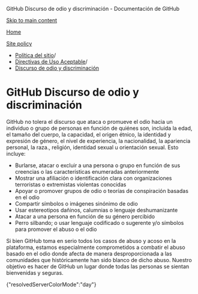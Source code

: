 GitHub Discurso de odio y discriminación - Documentación de GitHub

[Skip to main content](#main-content)

[Home](/es)

[Site policy](/es/site-policy)

* [Política del sitio](/es/site-policy)/
* [Directivas de Uso Aceptable](/es/site-policy/acceptable-use-policies)/
* [Discurso de odio y discriminación](/es/site-policy/acceptable-use-policies/github-hate-speech-and-discrimination)

GitHub Discurso de odio y discriminación
==========

GitHub no tolera el discurso que ataca o promueve el odio hacia un individuo o grupo de personas en función de quiénes son, incluida la edad, el tamaño del cuerpo, la capacidad, el origen étnico, la identidad y expresión de género, el nivel de experiencia, la nacionalidad, la apariencia personal, la raza., religión, identidad sexual u orientación sexual. Esto incluye:

* Burlarse, atacar o excluir a una persona o grupo en función de sus creencias o las características enumeradas anteriormente
* Mostrar una afiliación o identificación clara con organizaciones terroristas o extremistas violentas conocidas
* Apoyar o promover grupos de odio o teorías de conspiración basadas en el odio
* Compartir símbolos o imágenes sinónimo de odio
* Usar estereotipos dañinos, calumnias o lenguaje deshumanizante
* Atacar a una persona en función de su género percibido
* Perro silbando; o usar lenguaje codificado o sugerente y/o símbolos para promover el abuso o el odio

Si bien GitHub toma en serio todos los casos de abuso y acoso en la plataforma, estamos especialmente comprometidos a combatir el abuso basado en el odio donde afecta de manera desproporcionada a las comunidades que históricamente han sido blanco de dicho abuso. Nuestro objetivo es hacer de GitHub un lugar donde todas las personas se sientan bienvenidas y seguras.

{"resolvedServerColorMode":"day"}

